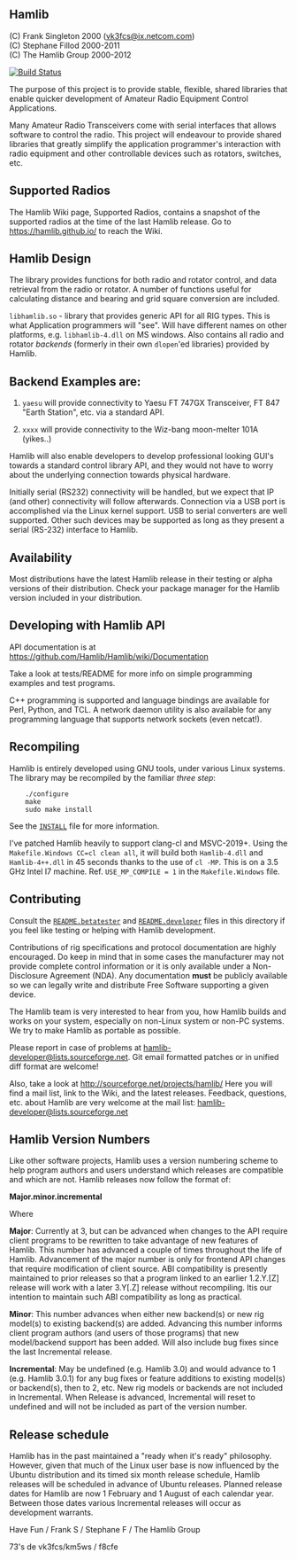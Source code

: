Hamlib
------

  (C) Frank Singleton 2000 (vk3fcs@ix.netcom.com)<br>
  (C) Stephane Fillod 2000-2011<br>
  (C) The Hamlib Group 2000-2012<br>

[![Build Status](https://ci.appveyor.com/api/projects/status/github/gvanem/Hamlib?branch=master&svg=true)](https://ci.appveyor.com/project/gvanem/Hamlib)

The purpose of this project is to provide stable, flexible, shared libraries
that enable quicker development of Amateur Radio Equipment Control
Applications.

Many Amateur Radio Transceivers come with serial interfaces that allows
software to control the radio. This project will endeavour to provide shared
libraries that greatly simplify the application programmer's interaction
with radio equipment and other controllable devices such as rotators,
switches, etc.

Supported Radios
----------------

The Hamlib Wiki page, Supported Radios, contains a snapshot of the supported
radios at the time of the last Hamlib release.  Go to https://hamlib.github.io/
to reach the Wiki.

Hamlib Design
-------------

The library provides functions for both radio and rotator control,
and data retrieval from the radio or rotator.  A number of functions useful
for calculating distance and bearing and grid square conversion are included.

`libhamlib.so` - library that provides generic API for all RIG types.
    This is what Application programmers will "see".  Will have different
    names on other platforms, e.g. `libhamlib-4.dll` on MS windows.  Also
    contains all radio and rotator *backends* (formerly in their own
    `dlopen`'ed libraries) provided by Hamlib.

Backend Examples are:
---------------------

1. `yaesu` will provide connectivity to Yaesu FT 747GX Transceiver, FT 847
   "Earth Station", etc. via a standard API.

2. `xxxx` will provide connectivity to the Wiz-bang moon-melter 101A (yikes..)

Hamlib will also enable developers to develop professional looking GUI's
towards a standard control library API, and they would not have to worry
about the underlying connection towards physical hardware.

Initially serial (RS232) connectivity will be handled, but we expect that IP
(and other) connectivity will follow afterwards.  Connection via a USB port
is accomplished via the Linux kernel support.  USB to serial converters are
well supported.  Other such devices may be supported as long as they present
a serial (RS-232) interface to Hamlib.

Availability
------------

Most distributions have the latest Hamlib release in their testing or alpha
versions of their distribution.  Check your package manager for the Hamlib
version included in your distribution.

Developing with Hamlib API
--------------------------

API documentation is at https://github.com/Hamlib/Hamlib/wiki/Documentation

Take a look at tests/README for more info on simple programming examples and
test programs.

C++ programming is supported and language bindings are available for Perl,
Python, and TCL.  A network daemon utility is also available for any
programming language that supports network sockets (even netcat!).


Recompiling
-----------

Hamlib is entirely developed using GNU tools, under various Linux systems.
The library may be recompiled by the familiar *three step*:
```
    ./configure
    make
    sudo make install
```

See the [`INSTALL`](INSTALL) file for more information.

I've patched Hamlib heavily to support clang-cl and MSVC-2019+.
Using the `Makefile.Windows CC=cl clean all`, it will build both
`Hamlib-4.dll` and `Hamlib-4++.dll` in 45 seconds thanks to the use
of `cl -MP`. This is on a 3.5 GHz Intel I7 machine.
Ref. `USE_MP_COMPILE = 1` in the `Makefile.Windows` file.


Contributing
------------

Consult the [`README.betatester`](README.betatester) and
[`README.developer`](README.developer) files in this directory
if you feel like testing or helping with Hamlib development.

Contributions of rig specifications and protocol documentation are highly
encouraged.  Do keep in mind that in some cases the manufacturer may not
provide complete control information or it is only available under a
Non-Disclosure Agreement (NDA).  Any documentation **must** be publicly
available so we can legally write and distribute Free Software supporting a
given device.

The Hamlib team is very interested to hear from you, how Hamlib builds and
works on your system, especially on non-Linux system or non-PC systems. We
try to make Hamlib as portable as possible.

Please report in case of problems at hamlib-developer@lists.sourceforge.net.
Git email formatted patches or in unified diff format are welcome!

Also, take a look at http://sourceforge.net/projects/hamlib/ Here you will
find a mail list, link to the Wiki, and the latest releases.  Feedback,
questions, etc. about Hamlib are very welcome at the mail list:
<hamlib-developer@lists.sourceforge.net>

Hamlib Version Numbers
----------------------

Like other software projects, Hamlib uses a version numbering scheme to help
program authors and users understand which releases are compatible and which
are not.  Hamlib releases now follow the format of:

**Major.minor.incremental**

Where

**Major**:  Currently at 3, but can be advanced when changes to the API require
  client programs to be rewritten to take advantage of new features of
  Hamlib.  This number has advanced a couple of times throughout the life of
  Hamlib.  Advancement of the major number is only for frontend API changes
  that require modification of client source.  ABI compatibility is presently
  maintained to prior releases so that a program linked to an earlier
  1.2.Y.[Z] release will work with a later 3.Y[.Z] release without
  recompiling.  Itis our intention to maintain such ABI compatibility as long
  as practical.

**Minor**:  This number advances when either new backend(s) or new rig
  model(s) to existing backend(s) are added.  Advancing this number informs
  client program authors (and users of those programs) that new model/backend
  support has been added.  Will also include bug fixes since the last
  Incremental release.

**Incremental**:    May be undefined (e.g. Hamlib 3.0) and would advance to 1
  (e.g. Hamlib 3.0.1) for any bug fixes or feature additions to existing
  model(s) or backend(s), then to 2, etc.  New rig models or backends are not
  included in Incremental.  When Release is advanced, Incremental will reset
  to undefined and will not be included as part of the version number.

Release schedule
----------------

Hamlib has in the past maintained a "ready when it's ready" philosophy.
However, given that much of the Linux user base is now influenced by the
Ubuntu distribution and its timed six month release schedule, Hamlib
releases will be scheduled in advance of Ubuntu releases.  Planned release
dates for Hamlib are now 1 February and 1 August of each calendar year.
Between those dates various Incremental releases will occur as development
warrants.


Have Fun / Frank S / Stephane F / The Hamlib Group

  73's de vk3fcs/km5ws / f8cfe
